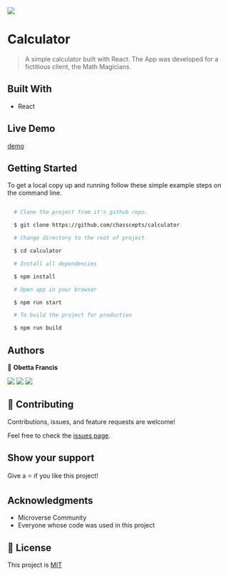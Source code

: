 ![](https://img.shields.io/badge/Microverse-blueviolet)

# Calculator

> A simple calculator built with React. The App was developed for a fictitious client, the Math Magicians.

## Built With

- React

## Live Demo

[demo](https://mm-calculator.herokuapp.com/)

## Getting Started

To get a local copy up and running follow these simple example steps on the command line.

```bash

  # Clone the project from it's github repo.

  $ git clone https://github.com/chasscepts/calculator

  # Change directory to the root of project

  $ cd calculator

  # Install all dependencies

  $ npm install

  # Open app in your browser

  $ npm run start

  # To build the project for production

  $ npm run build

```

## Authors

👤 **Obetta Francis**

[![](https://img.shields.io/badge/GitHub-100000?style=for-the-badge&logo=github&logoColor=white)](https://github.com/chasscepts) [![](https://img.shields.io/badge/Twitter-1DA1F2?style=for-the-badge&logo=twitter&logoColor=white)](https://twitter.com/chasscepts) [![](https://img.shields.io/badge/LinkedIn-0077B5?style=for-the-badge&logo=linkedin&logoColor=white)](https://www.linkedin.com/in/chasscepts/)

## 🤝 Contributing

Contributions, issues, and feature requests are welcome!

Feel free to check the [issues page](https://github.com/chasscepts/calculator/issues).

## Show your support

Give a ⭐️ if you like this project!

## Acknowledgments
- Microverse Community
- Everyone whose code was used in this project

## 📝 License

This project is [MIT](./LICENSE)
